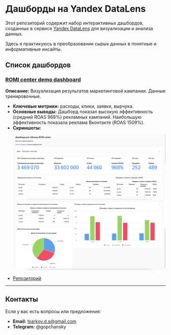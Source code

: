 # Дашборды на Yandex DataLens

Этот репозиторий содержит набор интерактивных дашбордов, созданных в сервисе [Yandex DataLens](https://cloud.yandex.ru/services/datalens) для визуализации и анализа данных.

Здесь я практикуюсь в преобразовании сырых данных в понятные и информативные инсайты.


## Список дашбордов

### [ROMI center demo dashboard](https://datalens.yandex/uts8y1a4txcmf)
**Описание:** Визуализация результатов маркетинговой кампании. Данные тренировочные.
*   **Ключевые метрики:** расходы, клики, заявки, вырчука.
*   **Основные выводы:** Дашборд показал высокую эффективность (средний ROAS 968%) рекламных кампаний. Наибольшую эффективность показала реклама Вконтакте (ROAS 1509%).
*   **Скриншоты:**
    <p align="center">
      <img src="ROMI-center-demo-dashboard/images/romi-dashboard-preview1.png" width="800" alt="Скриншот дашборда 1">
        <img src="ROMI-center-demo-dashboard/images/romi-dashboard-preview2.png" width="800" alt="Скриншот дашборда 1">
    </p>
* [Репозиторий](https://github.com/Gopstol/Dashboards/blob/main/ROMI-center-demo-dashboard/README.md)

---

## Контакты

Если у вас есть вопросы или предложения:

*   **Email:** tsarkov.d.s@gmail.com
*   **Telegram:** @gopchansky
